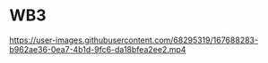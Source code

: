 # WB3




https://user-images.githubusercontent.com/68295319/167688283-b962ae36-0ea7-4b1d-9fc6-da18bfea2ee2.mp4

